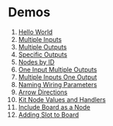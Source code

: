 # Demos

1. [Hello World](./output/hello-world.ts.md)
2. [Multiple Inputs](./output/multiple-inputs)
3. [Multiple Outputs](./output/multiple-outputs.ts.md)
4. [Specific Outputs](./output/specific-outputs.ts.md)
5. [Nodes by ID](./output/nodes-by-id.ts.md)
6. [One Input Multiple Outputs](./output/one-input-multiple-outputs.ts.md)
7. [Multiple Inputs One Output](./output/multiple-inputs-one-output.ts.md)
8. [Naming Wiring Parameters]()
9. [Arrow Directions]()
10. [Kit Node Values and Handlers]()
11. [Include Board as a Node]()
12. [Adding Slot to Board]()